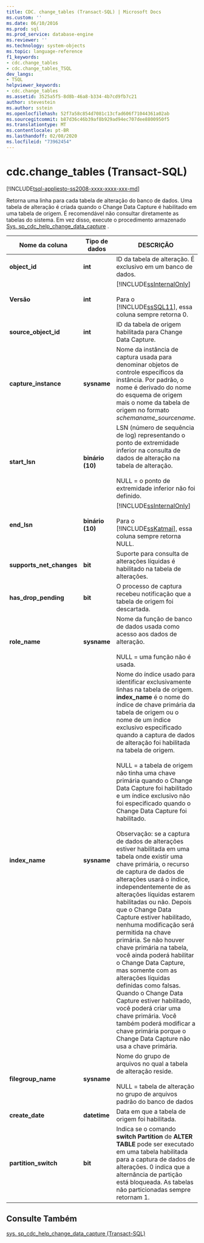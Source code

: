 ```yaml
---
title: CDC. change_tables (Transact-SQL) | Microsoft Docs
ms.custom: ''
ms.date: 06/10/2016
ms.prod: sql
ms.prod_service: database-engine
ms.reviewer: ''
ms.technology: system-objects
ms.topic: language-reference
f1_keywords:
- cdc.change_tables
- cdc.change_tables_TSQL
dev_langs:
- TSQL
helpviewer_keywords:
- cdc.change_tables
ms.assetid: 3525a5f5-8d8b-46a8-b334-4b7cd9fb7c21
author: stevestein
ms.author: sstein
ms.openlocfilehash: 52f7a58c854d7081c13cfad606f71044361a02ab
ms.sourcegitcommit: b87d36c46b39af8b929ad94ec707dee8800950f5
ms.translationtype: MT
ms.contentlocale: pt-BR
ms.lasthandoff: 02/08/2020
ms.locfileid: "73962454"
---
```

# <a name="cdcchange_tables-transact-sql"></a>cdc.change_tables (Transact-SQL)
[!INCLUDE[tsql-appliesto-ss2008-xxxx-xxxx-xxx-md](../../includes/tsql-appliesto-ss2008-xxxx-xxxx-xxx-md.md)]

  Retorna uma linha para cada tabela de alteração do banco de dados. Uma tabela de alteração é criada quando o Change Data Capture é habilitado em uma tabela de origem. É recomendável não consultar diretamente as tabelas do sistema. Em vez disso, execute o procedimento armazenado [Sys. sp_cdc_help_change_data_capture](../../relational-databases/system-stored-procedures/sys-sp-cdc-help-change-data-capture-transact-sql.md) .  

|Nome da coluna|Tipo de dados|DESCRIÇÃO|  
|-----------------|---------------|-----------------|  
|**object_id**|**int**|ID da tabela de alteração. É exclusivo em um banco de dados.|  
|**Versão**|**int**|[!INCLUDE[ssInternalOnly](../../includes/ssinternalonly-md.md)]<br /><br /> Para o [!INCLUDE[ssSQL11](../../includes/sssql11-md.md)], essa coluna sempre retorna 0.|  
|**source_object_id**|**int**|ID da tabela de origem habilitada para Change Data Capture.|  
|**capture_instance**|**sysname**|Nome da instância de captura usada para denominar objetos de controle específicos da instância. Por padrão, o nome é derivado do nome do esquema de origem mais o nome da tabela de origem no formato *schemaname_sourcename*.|  
|**start_lsn**|**binário (10)**|LSN (número de sequência de log) representando o ponto de extremidade inferior na consulta de dados de alteração na tabela de alteração.<br /><br /> NULL = o ponto de extremidade inferior não foi definido.|  
|**end_lsn**|**binário (10)**|[!INCLUDE[ssInternalOnly](../../includes/ssinternalonly-md.md)]<br /><br /> Para o [!INCLUDE[ssKatmai](../../includes/sskatmai-md.md)], essa coluna sempre retorna NULL.|  
|**supports_net_changes**|**bit**|Suporte para consulta de alterações líquidas é habilitado na tabela de alterações.|  
|**has_drop_pending**|**bit**|O processo de captura recebeu notificação que a tabela de origem foi descartada.|  
|**role_name**|**sysname**|Nome da função de banco de dados usada como acesso aos dados de alteração.<br /><br /> NULL = uma função não é usada.|  
|**index_name**|**sysname**|Nome do índice usado para identificar exclusivamente linhas na tabela de origem. **index_name** é o nome do índice de chave primária da tabela de origem ou o nome de um índice exclusivo especificado quando a captura de dados de alteração foi habilitada na tabela de origem.<br /><br /> NULL = a tabela de origem não tinha uma chave primária quando o Change Data Capture foi habilitado e um índice exclusivo não foi especificado quando o Change Data Capture foi habilitado.<br /><br /> Observação: se a captura de dados de alterações estiver habilitada em uma tabela onde existir uma chave primária, o recurso de captura de dados de alterações usará o índice, independentemente de as alterações líquidas estarem habilitadas ou não. Depois que o Change Data Capture estiver habilitado, nenhuma modificação será permitida na chave primária. Se não houver chave primária na tabela, você ainda poderá habilitar o Change Data Capture, mas somente com as alterações líquidas definidas como falsas. Quando o Change Data Capture estiver habilitado, você poderá criar uma chave primária. Você também poderá modificar a chave primária porque o Change Data Capture não usa a chave primária.|  
|**filegroup_name**|**sysname**|Nome do grupo de arquivos no qual a tabela de alteração reside.<br /><br /> NULL = tabela de alteração no grupo de arquivos padrão do banco de dados|  
|**create_date**|**datetime**|Data em que a tabela de origem foi habilitada.|  
|**partition_switch**|**bit**|Indica se o comando **switch Partition** de **ALTER TABLE** pode ser executado em uma tabela habilitada para a captura de dados de alterações. 0 indica que a alternância de partição está bloqueada. As tabelas não particionadas sempre retornam 1.|  
  
## <a name="see-also"></a>Consulte Também  
 [sys. sp_cdc_help_change_data_capture &#40;Transact-SQL&#41;](../../relational-databases/system-stored-procedures/sys-sp-cdc-help-change-data-capture-transact-sql.md)  
  
  
